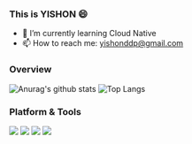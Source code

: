 ### This is YISHON 😄

- 🌱 I’m currently learning Cloud Native
- 📫 How to reach me: yishonddp@gmail.com

### Overview
![Anurag's github stats](https://github-readme-stats.vercel.app/api?username=yishonfighting&theme=vue-dark)
![Top Langs](https://github-readme-stats.vercel.app/api/top-langs/?username=yishonfighting&layout=compact&theme=vue-dark)


### Platform & Tools
![](https://visitor-badge.glitch.me/badge?page_id=yishonfighting.readme)
[![](https://img.shields.io/badge/OS-Arch%20Linux-33aadd?style=flat-square&logo=arch-linux&logoColor=ffffff)](https://www.archlinux.org/)
[![](https://img.shields.io/badge/macOS-Hackintosh-292e33?style=flat-square&logo=apple&logoColor=ffffff)](https://www.tonymacx86.com/)
[![](https://img.shields.io/badge/-Go-007396?style=flat-square&logo=go&logoColor=ffffff)](https://reactjs.org/)



<!--
**yishonfighting/yishonfighting** is a ✨ _special_ ✨ repository because its `README.md` (this file) appears on your GitHub profile.

Here are some ideas to get you started:

- 🔭 I’m currently working on ...
- 🌱 I’m currently learning ...
- 👯 I’m looking to collaborate on ...
- 🤔 I’m looking for help with ...
- 💬 Ask me about ...
- 📫 How to reach me: ...
- 😄 Pronouns: ...
- ⚡ Fun fact: ...
-->

